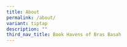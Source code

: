 ```yaml
---
title: About
permalink: /about/
variant: tiptap
description: ""
third_nav_title: Book Havens of Bras Basah
---
```


